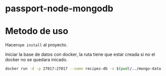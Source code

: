 # passport-node-mongodb
# Metodo de uso 
Hacer`npm install` al proyecto.

Iniciar la base de datos con docker, la ruta tiene que estar creada si no el docker no se quedara inicado. 

```bash
docker run -d -p 27017:27017 --name recipes-db -v $(pwd)/../mongo-data:/data/db mongo
```
